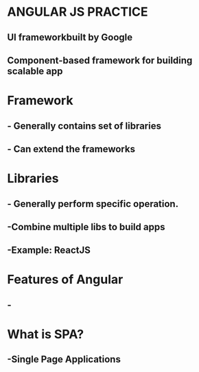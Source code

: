 <h1> ANGULAR JS PRACTICE </h1>
<!-- <h1> STARTING SOON </h1> -->
<h2> UI frameworkbuilt by Google</h2>
<h2> Component-based framework for building scalable app </h2>

<h1> Framework </h2>
<h2> - Generally contains set of libraries </h2>
<h2> - Can extend the frameworks </h2>

<h1> Libraries </h2>
<h2>- Generally perform specific operation. </h2>
<h2>-Combine multiple libs to build apps </h2>
<h2>-Example: ReactJS </h2>

<h1>Features of Angular</h1>
<h2>-</h2>


<h1> What is SPA? </h1>
<h2>-Single Page Applications </h2>
<h2> </h2>
<h2> </h2>